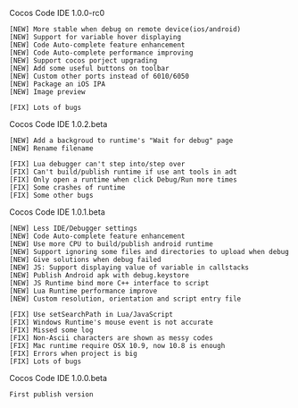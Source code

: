 Cocos Code IDE 1.0.0-rc0

	[NEW] More stable when debug on remote device(ios/android)
	[NEW] Support for variable hover displaying
	[NEW] Code Auto-complete feature enhancement
	[NEW] Code Auto-complete performance improving
	[NEW] Support cocos porject upgrading
	[NEW] Add some useful buttons on toolbar
	[NEW] Custom other ports instead of 6010/6050
	[NEW] Package an iOS IPA
	[NEW] Image preview
	
	[FIX] Lots of bugs

Cocos Code IDE 1.0.2.beta

    [NEW] Add a backgroud to runtime's "Wait for debug" page
    [NEW] Rename filename
    
    [FIX] Lua debugger can't step into/step over
    [FIX] Can't build/publish runtime if use ant tools in adt
    [FIX] Only open a runtime when click Debug/Run more times
    [FIX] Some crashes of runtime
    [FIX] Some other bugs

Cocos Code IDE 1.0.1.beta

    [NEW] Less IDE/Debugger settings
    [NEW] Code Auto-complete feature enhancement
    [NEW] Use more CPU to build/publish android runtime
    [NEW] Support ignoring some files and directories to upload when debug
    [NEW] Give solutions when debug failed
    [NEW] JS: Support displaying value of variable in callstacks
    [NEW] Publish Android apk with debug.keystore
    [NEW] JS Runtime bind more C++ interface to script
    [NEW] Lua Runtime performance improve
    [NEW] Custom resolution, orientation and script entry file
    
    [FIX] Use setSearchPath in Lua/JavaScript
    [FIX] Windows Runtime's mouse event is not accurate
    [FIX] Missed some log
    [FIX] Non-Ascii characters are shown as messy codes
    [FIX] Mac runtime require OSX 10.9, now 10.8 is enough
    [FIX] Errors when project is big
    [FIX] Lots of bugs 
    
Cocos Code IDE 1.0.0.beta

    First publish version
    